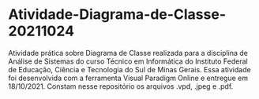 # Atividade-Diagrama-de-Classe-20211024
Atividade prática sobre Diagrama de Classe realizada para a disciplina de Análise de Sistemas do curso Técnico em Informática do Instituto Federal de Educação, Ciência e Tecnologia do Sul de Minas Gerais.
Essa atividade foi desenvolvida com a ferramenta Visual Paradigm Online e entregue em 18/10/2021.
Constam nesse repositório os arquivos .vpd, .jpeg e .pdf.
